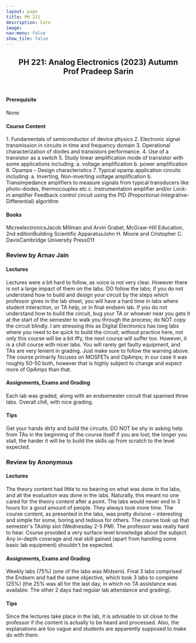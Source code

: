 ```yaml
---
layout: page
title: PH 221
description: Core
image: 
nav-menu: false
show_tile: false
---
```


<!-- Main -->
<div id="main" class="alt">

<!-- One -->
<section id="one">
	<div class="inner">
		<header class="major">
			<h2>PH 221: Analog Electronics (2023) Autumn
             <br>Prof Pradeep Sarin</h2>
		</header>

<h4> Prerequisite</h4>
<p>None</p>

<h4> Course Content</h4>
<p>1. Fundamentals of semiconductor of device physics 2. Electronic signal transmission in circuits in time and frequency domain 3. Operational characterization of diodes and transistors performance. 4. Use of a transistor as a switch 5. Study linear amplification mode of transistor with some applications including: a. voltage amplification b. power amplification 6. Opamps – Design characteristics 7. Typical opamp application circuits including: a. Inverting, Non-inverting voltage amplification b. Transimpedance amplifiers to measure signals from typical transducers like photo-diodes, thermocouples etc c. Instrumentation amplifier and/or Lock-in amplifier Feedback control circuit using the PID (Proportional-Integrative-Differential) algorithm</p>

<h4> Books</h4>
<p>MicreelectronicsJacob Millman and Arvin Grabel, McGraw-Hill Education, 2nd editionBuilding Scientific ApparatusJohn H. Moore and Cristopher C. DavisCambridge University Press011
</p>

<!-- ################################################ -->

<h3> Review by Arnav Jain </h3>

<h4>Lectures</h4>
<p>Lectures were a bit hard to follow, as voice is not very clear. However there is not a large impact of them on the labs. DO follow the labs; if you do not understand how to build and design your circuit by the steps which professor gives in the lab sheet, you will have a hard time in labs where student interaction, or TA help, or in final endsem lab. If you do not understand how to build the circuit, bug your TA or whoever near you gets it at the start of the semester to walk you through the process; do NOT copy the circuit blindly. I am stressing this as Digital Electronics has long labs where you need to be quick to build the circuit; without practice here, not only this course will be a bit iffy, the next course will suffer too. 
However, it is a chill course with nicer labs. You will rarely get faulty equipment, and TAs are very lenient in grading. Just make sure to follow the warning above.
The course primarily focuses on MOSFETs and OpAmps; in our case it was roughly 50-50 both, however that is highly subject to change and expect more of OpAmps than that.</p>

<h4> Assignments, Exams and Grading</h4>
<p>Each lab was graded, along with an endsemester circuit that spanned three labs. Overall chill, with nice grading.
</p>

<h4> Tips</h4>
<p>Get your hands dirty and build the circuits. DO NOT be shy in asking help from TAs in the beginning of the course itself if you are lost; the longer you stall, the harder it will be to build the skills up from scratch to the level expected. </p>

<!-- ################################################ -->

<h3> Review by Anonymous </h3>

<h4>Lectures</h4>
<p>The theory content had little to no bearing on what was done in the labs, and all the evaluation was done in the labs. Naturally, this meant no one cared for the theory content after a point. 
The labs would never end in 3 hours for a good amount of people. They always took more time. The course content, as presented in the labs, was pretty divisive – interesting and simple for some, boring and tedious for others. 
The course took up that semester's TAship slot (Wednesday 2-5 PM). 
The professor was really hard to hear.  
Course provided a very surface level knowledge about the subject. Any in-depth coverage and real skill gained (apart from handling some basic lab equipment) shouldn't be expected.</p>

<h4> Assignments, Exams and Grading</h4>
<p>Weekly labs (75%) (one of the labs was Midsem). Final 3 labs comprised the Endsem and had the same objective, which took 3 labs to complete (25%) (the 25% was all for the last day, in which no TA assistance was available. The other 2 days had regular lab attendance and grading).
</p>

<h4> Tips</h4>
<p>Since the lectures take place in the lab, it is advisable to sit close to the professor if the content is actually to be heard and processed. Also, the explanations are too vague and students are apparently supposed to make do with them. </p>

<!-- ################################################ -->

